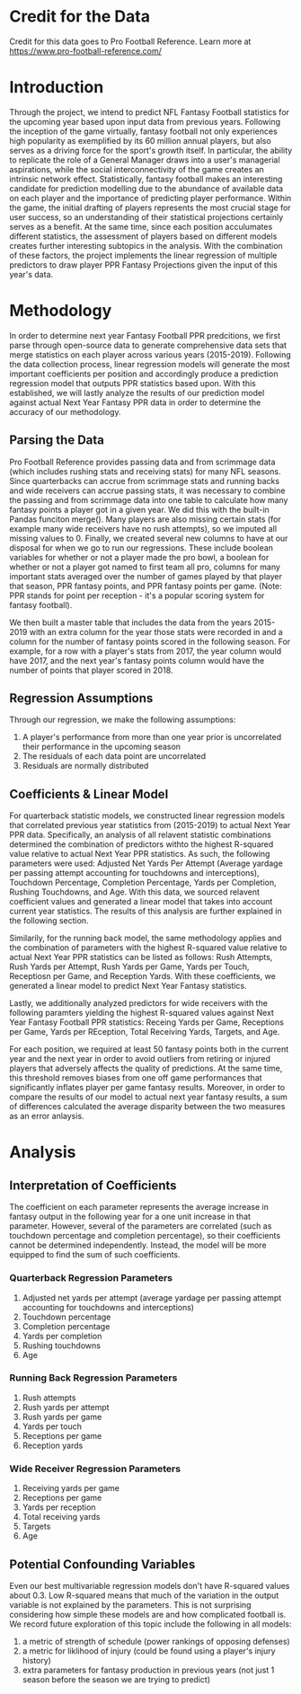 # Credit for the Data

Credit for this data goes to Pro Football Reference. Learn more at https://www.pro-football-reference.com/

# Introduction

Through the project, we intend to predict NFL Fantasy Football statistics for the upcoming year based upon input data from previous years. Following the inception of the game virtually, fantasy football not only experiences high popularity as exemplified by its 60 million annual players, but also serves as a driving force for the sport's growth itself. In particular, the ability to replicate the role of a General Manager draws into a user's managerial aspirations, while the social interconnectivity of the game creates an intrinsic network effect. Statistically, fantasy football makes an interesting candidate for prediction modelling due to the abundance of available data on each player and the importance of predicting player performance. Within the game, the initial drafting of players represents the most crucial stage for user success, so an understanding of their statistical projections certainly serves as a benefit. At the same time, since each position acculumates different statistics, the assessment of players based on different models creates further interesting subtopics in the analysis. With the combination of these factors, the project implements the linear regression of multiple predictors to draw player PPR Fantasy Projections given the input of this year's data.  

# Methodology

In order to determine next year Fantasy Football PPR predcitions, we first parse through open-source data to generate comprehensive data sets that merge statistics on each player across various years (2015-2019). Following the data collection process, linear regression models will generate the most important coefficients per position and accordingly produce a prediction regression model that outputs PPR statistics based upon. With this established, we will lastly analyze the results of our prediction model against actual Next Year Fantasy PPR data in order to determine the accuracy of our methodology. 


## Parsing the Data

Pro Football Reference provides passing data and from scrimmage data (which includes rushing stats and receiving stats) for many NFL seasons. Since quarterbacks can accrue from scrimmage stats and running backs and wide receivers can accrue passing stats, it was necessary to combine the passing and from scrimmage data into one table to calculate how many fantasy points a player got in a given year. We did this with the built-in Pandas funciton merge(). Many players are also missing certain stats (for example many wide receivers have no rush attempts), so we imputed all missing values to 0. Finally, we created several new columns to have at our disposal for when we go to run our regressions. These include boolean variables for whether or not a player made the pro bowl, a boolean for whether or not a player got named to first team all pro, columns for many important stats averaged over the number of games played by that player that season, PPR fantasy points, and PPR fantasy points per game. (Note: PPR stands for point per reception - it's a popular scoring system for fantasy football).

We then built a master table that includes the data from the years 2015-2019 with an extra column for the year those stats were recorded in and a column for the number of fantasy points scored in the following season. For example, for a row with a player's stats from 2017, the year column would have 2017, and the next year's fantasy points column would have the number of points that player scored in 2018.

## Regression Assumptions

Through our regression, we make the following assumptions: 

1. A player's performance from more than one year prior is uncorrelated their performance in the upcoming season
2. The residuals of each data point are uncorrelated
3. Residuals are normally distributed

## Coefficients & Linear Model
For quarterback statistic models, we constructed linear regression models that correlated previous year statistics from (2015-2019) to actual Next Year PPR data. Specifically, an analysis of all relavent statistic combinations determined the combination of predictors withto the highest R-squared value relative to actual Next Year PPR statistics. As such, the following parameters were used: Adjusted Net Yards Per Attempt (Average yardage per passing attempt accounting for touchdowns and interceptions), Touchdown Percentage, Completion Percentage, Yards per Completion, Rushing Touchdowns, and Age. With this data, we sourced relavent coefficient values and generated a linear model that takes into account current year statistics. The results of this analysis are further explained in the following section. 

Similarily, for the running back model, the same methodology applies and the combination of parameters with the highest R-squared value relative to actual Next Year PPR statistics can be listed as follows: Rush Attempts, Rush Yards per Attempt, Rush Yards per Game, Yards per Touch, Receptiosn per Game, and Reception Yards. With these coefficients, we generated a linear model to predict Next Year Fantasy statistics. 

Lastly, we additionally analyzed predictors for wide receivers with the following paramters yielding the highest R-squared values against Next Year Fantasy Football PPR statistics: Receing Yards per Game, Receptions per Game, Yards per REception, Total Receiving Yards, Targets, and Age. 

For each position, we required at least 50 fantasy points both in the current year and the next year in order to avoid outliers from retiring or injured players that adversely affects the quality of predictions. At the same time, this threshold removes biases from one off game performances that significantly inflates player per game fantasy results. Moreover, in order to compare the results of our model to actual next year fantasy results, a sum of differences  calculated the average disparity between the two measures as an error anlaysis.  

# Analysis

## Interpretation of Coefficients

The coefficient on each parameter represents the average increase in fantasy output in the following year for a one unit increase in that parameter. However, several of the parameters are correlated (such as touchdown percentage and completion percentage), so their coefficients cannot be determined independently. Instead, the model will be more equipped to find the sum of such coefficients.

### Quarterback Regression Parameters
1. Adjusted net yards per attempt (average yardage per passing attempt accounting for touchdowns and interceptions)
2. Touchdown percentage
3. Completion percentage
4. Yards per completion
5. Rushing touchdowns
6. Age

### Running Back Regression Parameters
1. Rush attempts
2. Rush yards per attempt
3. Rush yards per game
4. Yards per touch
5. Receptions per game
6. Reception yards

### Wide Receiver Regression Parameters
1. Receiving yards per game
2. Receptions per game
3. Yards per reception
4. Total receiving yards
5. Targets
6. Age


## Potential Confounding Variables

Even our best multivariable regression models don't have R-squared values about 0.3. Low R-squared means that much of the variation in the output variable is not explained by the parameters. This is not surprising considering how simple these models are and how complicated football is. We record future exploration of this topic include the following in all models:

1. a metric of strength of schedule (power rankings of opposing defenses)
2. a metric for liklihood of injury (could be found using a player's injury history)
3. extra parameters for fantasy production in previous years (not just 1 season before the season we are trying to predict)
